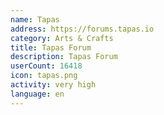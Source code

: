 ```yaml
---
name: Tapas
address: https://forums.tapas.io
category: Arts & Crafts
title: Tapas Forum
description: Tapas Forum
userCount: 16418
icon: tapas.png
activity: very high
language: en
---
```

